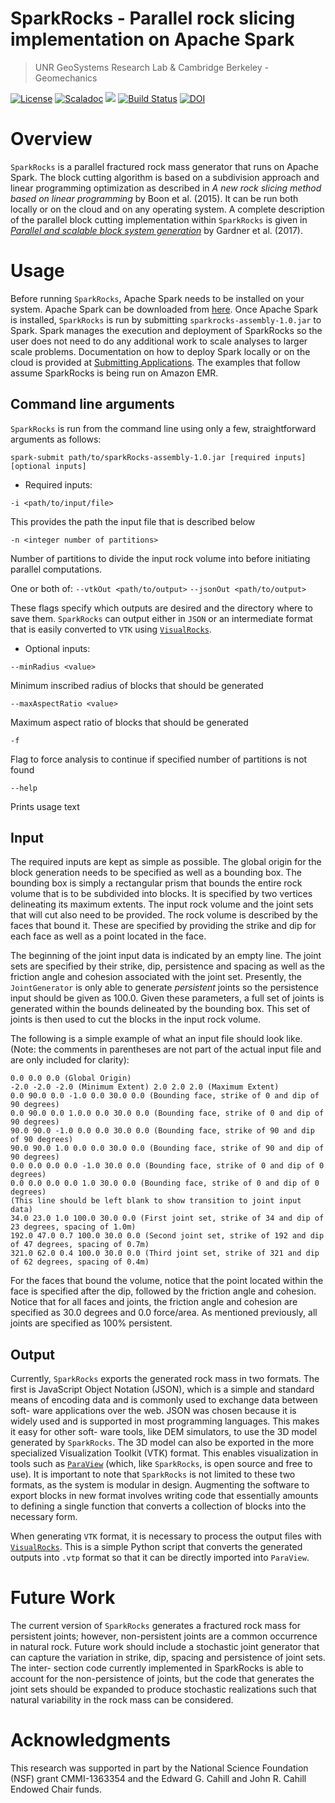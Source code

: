 # SparkRocks - Parallel rock slicing implementation on Apache Spark
> UNR GeoSystems Research Lab & Cambridge Berkeley - Geomechanics

[![License](https://img.shields.io/badge/License-GPL%20v2-blue.svg)](https://raw.githubusercontent.com/GeoSystemsLab/spark-rocks/master/LICENSE.md)
[![Scaladoc](http://javadoc-badge.appspot.com/com.github.nscala-time/nscala-time_2.11.svg?label=scaladoc)](https://GeoSystemsLab.github.io/GeoSystemsLab)
[![](https://img.shields.io/github/issues-raw/GeoSystemsLab/spark-rocks.svg)](https://github.com/GeoSystemsLab/spark-rocks/issues)
[![Build Status](https://dev.azure.com/mhgardner/mhgardner/_apis/build/status/GeosystemsLab.spark-rocks?branchName=master)](https://dev.azure.com/mhgardner/mhgardner/_build/latest?definitionId=1&branchName=master)
[![DOI](https://zenodo.org/badge/DOI/10.5281/zenodo.166103.svg)](https://doi.org/10.1016/j.compgeo.2017.05.001)

# Overview

`SparkRocks` is a parallel fractured rock mass generator that runs on Apache
Spark. The block cutting algorithm is based on a subdivision approach and linear
programming optimization as described in *A new rock slicing method based on
linear programming* by Boon et al. (2015). It can be run both locally or on the
cloud and on any operating system. A complete description of the parallel block cutting
implementation within `SparkRocks` is given in [*Parallel and scalable block
system generation*](https://doi.org/10.1016/j.compgeo.2017.05.001) by Gardner et al. (2017).


# Usage

Before running `SparkRocks`, Apache Spark needs to be installed on your
system. Apache Spark can be downloaded from
[here](http://spark.apache.org/downloads.html). Once Apache Spark is installed,
`SparkRocks` is run by submitting `sparkrocks-assembly-1.0.jar` to Spark. Spark
manages the execution and deployment of SparkRocks so the user does not need to
do any additional work to scale analyses to larger scale problems. Documentation
on how to deploy Spark locally or on the cloud is provided at [Submitting
Applications](http://spark.apache.org/docs/latest/submitting-applications.html).
The examples that follow assume SparkRocks is being run on Amazon EMR.

## Command line arguments

`SparkRocks` is run from the command line using only a few, straightforward
arguments as follows:

```
spark-submit path/to/sparkRocks-assembly-1.0.jar [required inputs] [optional inputs]
```

* Required inputs:

`-i <path/to/input/file>`

This provides the path the input file that is described below

`-n <integer number of partitions>`

Number of partitions to divide the input rock volume into before initiating parallel computations.

One or both of:
`--vtkOut <path/to/output>` `--jsonOut <path/to/output>`

These flags specify which outputs are desired and the directory where to save them. `SparkRocks`
can output either in `JSON` or an intermediate format that is easily converted to `VTK` using
[`VisualRocks`](https://github.com/GeoSystemsLab/visual-rocks).

* Optional inputs:

`--minRadius <value>`

Minimum inscribed radius of blocks that should be generated

`--maxAspectRatio <value>`

Maximum aspect ratio of blocks that should be generated

`-f`

Flag to force analysis to continue if specified number of partitions is not found

`--help`

Prints usage text
 
## Input

The required inputs are kept as simple as possible. The global origin for the
block generation needs to be specified as well as a bounding box. The bounding
box is simply a rectangular prism that bounds the entire rock volume that is to
be subdivided into blocks. It is specified by two vertices delineating its
maximum extents. The input rock volume and the joint sets that will cut also
need to be provided. The rock volume is described by the faces that bound
it. These are specified by providing the strike and dip for each face as well as
a point located in the face.

The beginning of the joint input data is indicated by an empty line. The joint
sets are specified by their strike, dip, persistence and spacing as well as the
friction angle and cohesion associated with the joint set. Presently, the
`JointGenerator` is only able to generate *persistent* joints so the persistence
input should be given as 100.0. Given these parameters, a full set of joints is
generated within the bounds delineated by the bounding box. This set of joints
is then used to cut the blocks in the input rock volume.

The following is a simple example of what an input file should look like. (Note:
the comments in parentheses are not part of the actual input file and are only
included for clarity):

```
0.0 0.0 0.0 (Global Origin)
-2.0 -2.0 -2.0 (Minimum Extent) 2.0 2.0 2.0 (Maximum Extent)
0.0 90.0 0.0 -1.0 0.0 30.0 0.0 (Bounding face, strike of 0 and dip of 90 degrees)
0.0 90.0 0.0 1.0.0 0.0 30.0 0.0 (Bounding face, strike of 0 and dip of 90 degrees)
90.0 90.0 -1.0 0.0 0.0 30.0 0.0 (Bounding face, strike of 90 and dip of 90 degrees)
90.0 90.0 1.0 0.0 0.0 30.0 0.0 (Bounding face, strike of 90 and dip of 90 degrees)
0.0 0.0 0.0 0.0 -1.0 30.0 0.0 (Bounding face, strike of 0 and dip of 0 degrees)
0.0 0.0 0.0 0.0 1.0 30.0 0.0 (Bounding face, strike of 0 and dip of 0 degrees)
(This line should be left blank to show transition to joint input data)
34.0 23.0 1.0 100.0 30.0 0.0 (First joint set, strike of 34 and dip of 23 degrees, spacing of 1.0m)
192.0 47.0 0.7 100.0 30.0 0.0 (Second joint set, strike of 192 and dip of 47 degrees, spacing of 0.7m)
321.0 62.0 0.4 100.0 30.0 0.0 (Third joint set, strike of 321 and dip of 62 degrees, spacing of 0.4m)
```

For the faces that bound the volume, notice that the point located within the
face is specified after the dip, followed by the friction angle and
cohesion. Notice that for all faces and joints, the friction angle and cohesion
are specified as 30.0 degrees and 0.0 force/area. As mentioned previously, all
joints are specified as 100% persistent.

## Output

Currently, `SparkRocks` exports the generated rock mass in two formats.  The
first is JavaScript Object Notation (JSON), which is a simple and standard means
of encoding data and is commonly used to exchange data between soft- ware
applications over the web. JSON was chosen because it is widely used and is
supported in most programming languages. This makes it easy for other soft- ware
tools, like DEM simulators, to use the 3D model generated by `SparkRocks`.  The 3D
model can also be exported in the more specialized Visualization Toolkit (VTK)
format. This enables visualization in tools such as [`ParaView`](http://www.paraview.org/)
(which, like `SparkRocks`, is open source and free to use). It is important to
note that `SparkRocks` is not limited to these two formats, as the system is
modular in design. Augmenting the software to export blocks in new format
involves writing code that essentially amounts to defining a single function
that converts a collection of blocks into the necessary form.

When generating `VTK` format, it is necessary to process the output files with
[`VisualRocks`](https://github.com/GeoSystemsLab/visual-rocks). This is a simple
Python script that converts the generated outputs into `.vtp` format so that
it can be directly imported into `ParaView`.

# Future Work

The current version of `SparkRocks` generates a fractured rock mass for persistent
joints; however, non-persistent joints are a common occurrence in natural
rock. Future work should include a stochastic joint generator that can capture
the variation in strike, dip, spacing and persistence of joint sets. The inter-
section code currently implemented in SparkRocks is able to account for the
non-persistence of joints, but the code that generates the joint sets should be
expanded to produce stochastic realizations such that natural variability in the
rock mass can be considered.

# Acknowledgments

This research was supported in part by the National Science Foundation (NSF)
grant CMMI-1363354 and the Edward G. Cahill and John R. Cahill Endowed Chair
funds.

